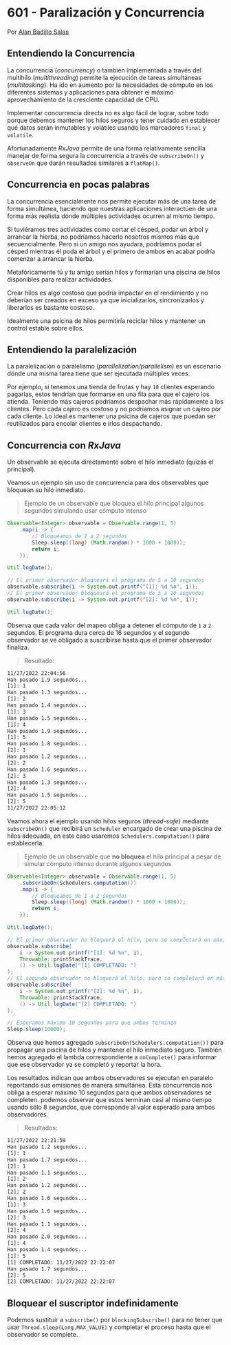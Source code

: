 # 601 - Paralización y Concurrencia

Por [Alan Badillo Salas](https://www.nomadacode.com)

## Entendiendo la Concurrencia

La concurrencia (*concurrency*) o también implementada a través del multihilo (*multithreading*) permite la ejecución de tareas simultáneas (*multitasking*). Ha ido en aumento por la necesidades de cómputo en los diferentes sistemas y aplicaciones para obtener el máximo aprovechamiento de la cresciente capacidad de CPU.

Implementar concurrencia directa no es algo fácil de lograr, sobre todo porque debemos mantener los hilos seguros y tener cuidado en establecer qué datos serán inmutables y volátiles usando los marcadores `final` y `volatile`.

Afortunadamente *RxJava* permite de una forma relativamente sencilla manejar de forma segura la concurrencia a través de `subscribeOn()` y `observeOn` que darán resultados similares a `flatMap()`.

## Concurrencia en pocas palabras

La concurrencia esencialmente nos permite ejecutar más de una tarea de forma simultánea, haciendo que nuestras aplicaciones interactúen de una forma más realista dónde múltiples actividades ocurren al mismo tiempo.

Si tuviéramos tres actividades como cortar el césped, podar un árbol y arrancar la hierba, no podríamos hacerlo nosotros mismos más que secuencialmente. Pero si un amigo nos ayudara, podríamos podar el césped mientras él poda el árbol y el primero de ambos en acabar podría comenzar a arrancar la hierba.

Metafóricamente tú y tu amigo serían hilos y formarían una piscina de hilos disponibles para realizar actividades.

Crear hilos es algo costoso que podría impactar en el rendimiento y no deberían ser creados en exceso ya que inicializarlos, sincronizarlos y liberarlos es bastante costoso.

Idealmente una psicina de hilos permitiría reciclar hilos y mantener un control estable sobre ellos.

## Entendiendo la paralelización

La paralelización o paralelismo (*parallelization/parallelism*) es un escenario dónde una misma tarea tiene que ser ejecutada múltiples veces.

Por ejemplo, si tenemos una tienda de frutas y hay `10` clientes esperando pagarlas, estos tendrían que formarse en una fila para que el cajero los atienda. Teniendo más cajeros podríamos despachar más rápidamente a los clientes. Pero cada cajero es costoso y no podríamos asignar un cajero por cada cliente. Lo ideal es mantener una psicina de cajeros que puedan ser reutilizados para encolar clientes e irlos despachando.

## Concurrencia con *RxJava*

Un observable se ejecuta directamente sobre el hilo inmediato (quizás el principal).

Veamos un ejemplo sin uso de concurrencia para dos observables que bloquean su hilo inmediato.

> Ejemplo de un observable que bloquea el hilo principal algunos segundos simulando usar cómputo intenso

```java
Observable<Integer> observable = Observable.range(1, 5)
    .map(i -> {
        // Bloqueamos de 1 a 2 segundos
        Sleep.sleep((long) (Math.random() * 1000 + 1000));
        return i;
    });

Util.logDate();

// El primer observador bloqueará el programa de 5 a 10 segundos
observable.subscribe(i -> System.out.printf("[1]: %d %n", i));
// El primer observador bloqueará el programa de 5 a 10 segundos
observable.subscribe(i -> System.out.printf("[2]: %d %n", i));

Util.logDate();
```

Observa que cada valor del mapeo obliga a detener el cómputo de `1` a `2` segundos. El programa dura cerca de 16 segundos y el segundo observador se ve obligado a suscribirse hasta que el primer observador finaliza.

> Resultado:

```bash
11/27/2022 22:04:56
Han pasado 1.9 segundos... 
[1]: 1 
Han pasado 1.3 segundos... 
[1]: 2 
Han pasado 1.4 segundos... 
[1]: 3 
Han pasado 1.5 segundos... 
[1]: 4 
Han pasado 1.9 segundos... 
[1]: 5 
Han pasado 1.8 segundos... 
[2]: 1 
Han pasado 1.2 segundos... 
[2]: 2 
Han pasado 1.6 segundos... 
[2]: 3 
Han pasado 1.3 segundos... 
[2]: 4 
Han pasado 1.5 segundos... 
[2]: 5 
11/27/2022 22:05:12
```

Veamos ahora el ejemplo usando hilos seguros (*thread-safe*) mediante `subscribeOn()` que recibirá un `Scheduler` encargado de crear una piscina de hilos adecuada, en este caso usaremos `Schedulers.computation()` para establecerla.

> Ejemplo de un observable que **no bloquea** el hilo principal a pesar de simular cómputo intenso durante algunos segundos

```java
Observable<Integer> observable = Observable.range(1, 5)
    .subscribeOn(Schedulers.computation())
    .map(i -> {
        // Bloqueamos de 1 a 2 segundos
        Sleep.sleep((long) (Math.random() * 1000 + 1000));
        return i;
    });

Util.logDate();

// El primer observador no bloquerá el hilo, pero se completará en máximo 10 segundos
observable.subscribe(
    i -> System.out.printf("[1]: %d %n", i),
    Throwable::printStackTrace,
    () -> Util.logDate("[1] COMPLETADO: ")
);
// El segundo observador no bloquerá el hilo, pero se completará en máximo 10 segundos
observable.subscribe(
    i -> System.out.printf("[2]: %d %n", i),
    Throwable::printStackTrace,
    () -> Util.logDate("[2] COMPLETADO: ")
);

// Esperamos máximo 10 segundos para que ambos terminen
Sleep.sleep(10000);
```

Observa que hemos agregado `subscribeOn(Schedulers.computation())` para propagar una piscina de hilos y mantener el hilo inmediato seguro. También hemos agregado el lambda correspondiente a `onComplete()` para informar que ese observador ya se completó y reportar la hora.

Los resultados indican que ambos observadores se ejecutan en paralelo reportando sus emisiones de manera simultánea. Esta concurrencia nos obliga a esperar máximo 10 segundos para que ambos observadores se completen. podemos observar que estos terminan casi al mismo tiempo usando sólo 8 segundos, que corresponde al valor esperado para ambos observadores.

> Resultados:

```bash
11/27/2022 22:21:59
Han pasado 1.2 segundos... 
[1]: 1 
Han pasado 1.7 segundos... 
[2]: 1 
Han pasado 1.1 segundos... 
[1]: 2 
Han pasado 1.2 segundos... 
[2]: 2 
Han pasado 1.6 segundos... 
[1]: 3 
Han pasado 1.6 segundos... 
[2]: 3 
Han pasado 1.1 segundos... 
[2]: 4 
Han pasado 2.0 segundos... 
[1]: 4 
Han pasado 1.4 segundos... 
[1]: 5 
[1] COMPLETADO: 11/27/2022 22:22:07
Han pasado 1.7 segundos... 
[2]: 5 
[2] COMPLETADO: 11/27/2022 22:22:07
```

## Bloquear el suscriptor indefinidamente

Podemos sustituir a `subscribe()` por `blockingSubscribe()` para no tener que usar `Thread.sleep(Long.MAX_VALUE)` y completar el proceso hasta que el observador se complete.